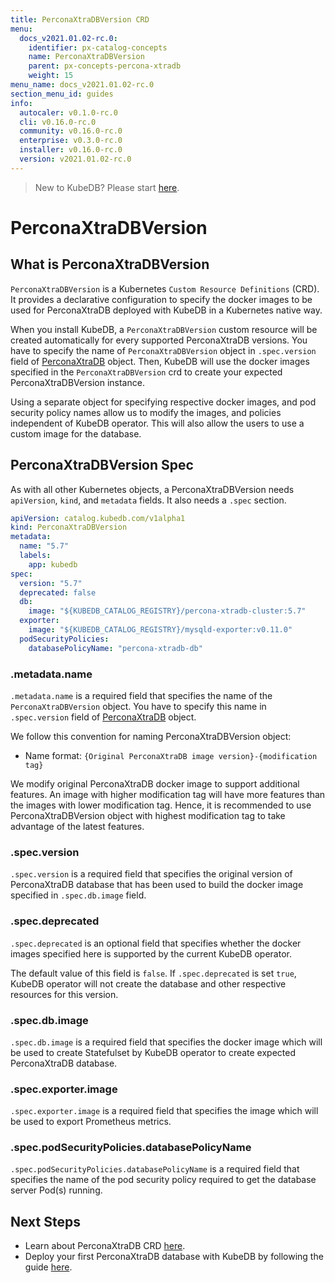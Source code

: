 ```yaml
---
title: PerconaXtraDBVersion CRD
menu:
  docs_v2021.01.02-rc.0:
    identifier: px-catalog-concepts
    name: PerconaXtraDBVersion
    parent: px-concepts-percona-xtradb
    weight: 15
menu_name: docs_v2021.01.02-rc.0
section_menu_id: guides
info:
  autocaler: v0.1.0-rc.0
  cli: v0.16.0-rc.0
  community: v0.16.0-rc.0
  enterprise: v0.3.0-rc.0
  installer: v0.16.0-rc.0
  version: v2021.01.02-rc.0
---
```


> New to KubeDB? Please start [here](/docs/v2021.01.02-rc.0/README).

# PerconaXtraDBVersion

## What is PerconaXtraDBVersion

`PerconaXtraDBVersion` is a Kubernetes `Custom Resource Definitions` (CRD). It provides a declarative configuration to specify the docker images to be used for PerconaXtraDB deployed with KubeDB in a Kubernetes native way.

When you install KubeDB, a `PerconaXtraDBVersion` custom resource will be created automatically for every supported PerconaXtraDB versions. You have to specify the name of `PerconaXtraDBVersion` object in `.spec.version` field of [PerconaXtraDB](/docs/v2021.01.02-rc.0/guides/percona-xtradb/concepts/percona-xtradb) object. Then, KubeDB will use the docker images specified in the `PerconaXtraDBVersion` crd to create your expected PerconaXtraDBVersion instance.

Using a separate object for specifying respective docker images, and pod security policy names allow us to modify the images, and policies independent of KubeDB operator. This will also allow the users to use a custom image for the database.

## PerconaXtraDBVersion Spec

As with all other Kubernetes objects, a PerconaXtraDBVersion needs `apiVersion`, `kind`, and `metadata` fields. It also needs a `.spec` section.

```yaml
apiVersion: catalog.kubedb.com/v1alpha1
kind: PerconaXtraDBVersion
metadata:
  name: "5.7"
  labels:
    app: kubedb
spec:
  version: "5.7"
  deprecated: false
  db:
    image: "${KUBEDB_CATALOG_REGISTRY}/percona-xtradb-cluster:5.7"
  exporter:
    image: "${KUBEDB_CATALOG_REGISTRY}/mysqld-exporter:v0.11.0"
  podSecurityPolicies:
    databasePolicyName: "percona-xtradb-db"
```

### .metadata.name

`.metadata.name` is a required field that specifies the name of the `PerconaXtraDBVersion` object. You have to specify this name in `.spec.version` field of [PerconaXtraDB](/docs/v2021.01.02-rc.0/guides/percona-xtradb/concepts/percona-xtradb) object.

We follow this convention for naming PerconaXtraDBVersion object:

- Name format: `{Original PerconaXtraDB image version}-{modification tag}`

We modify original PerconaXtraDB docker image to support additional features. An image with higher modification tag will have more features than the images with lower modification tag. Hence, it is recommended to use PerconaXtraDBVersion object with highest modification tag to take advantage of the latest features.

### .spec.version

`.spec.version` is a required field that specifies the original version of PerconaXtraDB database that has been used to build the docker image specified in `.spec.db.image` field.

### .spec.deprecated

`.spec.deprecated` is an optional field that specifies whether the docker images specified here is supported by the current KubeDB operator.

The default value of this field is `false`. If `.spec.deprecated` is set `true`, KubeDB operator will not create the database and other respective resources for this version.

### .spec.db.image

`.spec.db.image` is a required field that specifies the docker image which will be used to create Statefulset by KubeDB operator to create expected PerconaXtraDB database.

### .spec.exporter.image

`.spec.exporter.image` is a required field that specifies the image which will be used to export Prometheus metrics.

### .spec.podSecurityPolicies.databasePolicyName

`.spec.podSecurityPolicies.databasePolicyName` is a required field that specifies the name of the pod security policy required to get the database server Pod(s) running.

## Next Steps

- Learn about PerconaXtraDB CRD [here](/docs/v2021.01.02-rc.0/guides/percona-xtradb/concepts/percona-xtradb).
- Deploy your first PerconaXtraDB database with KubeDB by following the guide [here](/docs/v2021.01.02-rc.0/guides/percona-xtradb/quickstart/quickstart).
